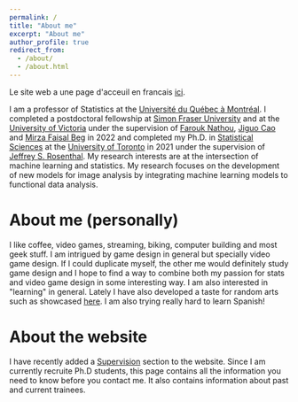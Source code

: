 ```yaml
---
permalink: /
title: "About me"
excerpt: "About me"
author_profile: true
redirect_from: 
  - /about/
  - /about.html
---
```


Le site web a une page d'acceuil en francais [ici](https://cedricbeaulac.github.io/about_fr/).

I am a professor of Statistics at the [Université du Québec à Montréal](https://statqam.uqam.ca). I completed a postdoctoral fellowship at [Simon Fraser University](https://www.sfu.ca/) and at the [University of Victoria](https://www.uvic.ca/) under the supervision of [Farouk Nathou](https://www.math.uvic.ca/~nathoo/), [Jiguo Cao](https://www.sfu.ca/science/stat/cao/) and [Mirza Faisal Beg](https://www.sfu.ca/engineering/faculty-and-staff/faculty/faisal_beg.html) in 2022 and completed my Ph.D. in [Statistical Sciences](https://www.statistics.utoronto.ca) at the [University of Toronto](http://www.utstat.utoronto.ca) in 2021 under the supervision of [Jeffrey S. Rosenthal](http://probability.ca). My research interests are at the intersection of machine learning and statistics. My research focuses on the development of new models for image analysis by integrating machine learning models to functional data analysis.

About me (personally)
=====

I like coffee, video games, streaming, biking, computer building and most geek stuff. I am intrigued by game design in general but specially video game design. If I could duplicate myself, the other me would definitely study game design and I hope to find a way to combine both my passion for stats and video game design in some interesting way. I am also interested in "learning" in general. Lately I have also developed a taste for random arts such as showcased [here](http://art-aleatoire.com). I am also trying really hard to learn Spanish!

About the website
=====

I have recently added a [Supervision](https://cedricbeaulac.github.io/students/) section to the website. Since I am currently recruite Ph.D students, this page contains all the information you need to know before you contact me. It also contains information about past and current trainees. 


